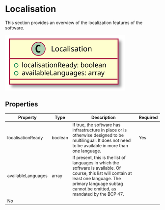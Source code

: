 # Localisation

This section provides an overview of the localization features of the software.

![Class Diagram](https://github.com/OpenCatalogi/OpenCatalogiBundle/blob/documentation/docs/schema/Localisation.svg)

## Properties

| Property | Type | Description | Required |
|----------|------|-------------|----------|
| localisationReady | boolean | If true, the software has infrastructure in place or is otherwise designed to be multilingual. It does not need to be available in more than one language. | Yes |
| availableLanguages | array | If present, this is the list of languages in which the software is available. Of course, this list will contain at least one language. The primary language subtag cannot be omitted, as mandated by the BCP 47.
 | No |
